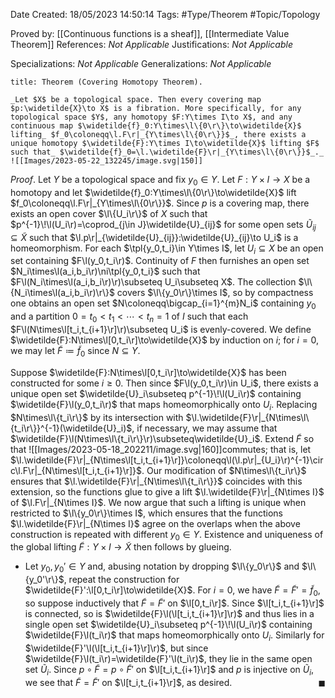 <div class="topSpace"></div>

Date Created: 18/05/2023 14:50:14
Tags: #Type/Theorem #Topic/Topology

Proved by: [[Continuous functions is a sheaf]], [[Intermediate Value Theorem]]
References: _Not Applicable_
Justifications: _Not Applicable_

Specializations: _Not Applicable_
Generalizations: _Not Applicable_

``` ad-Theorem
title: Theorem (Covering Homotopy Theorem).

_Let $X$ be a topological space. Then every covering map $p:\widetilde{X}\to X$ is a fibration. More specifically, for any topological space $Y$, any homotopy $F:Y\times I\to X$, and any continuous map $\widetilde{f}_0:Y\times\l\{0\r\}\to\widetilde{X}$ lifting_ $f_0\coloneqq\l.F\r|_{Y\times\l\{0\r\}}$_, there exists a unique homotopy $\widetilde{F}:Y\times I\to\widetilde{X}$ lifting $F$ such that_ $\widetilde{f}_0=\l.\widetilde{F}\r|_{Y\times\l\{0\r\}}$_._
![[Images/2023-05-22_132245/image.svg|150]]

```

_Proof_. Let $Y$ be a topological space and fix $y_0\in Y$. Let $F:Y\times I\to X$ be a homotopy and let $\widetilde{f}_0:Y\times\l\{0\r\}\to\widetilde{X}$ lift $f_0\coloneqq\l.F\r|_{Y\times\l\{0\r\}}$. Since $p$ is a covering map, there exists an open cover $\l\{U_i\r\}$ of $X$ such that $p^{-1}\!\l(U_i\r)=\coprod_{j\in J}\widetilde{U}_{ij}$ for some open sets $\widetilde{U}_{ij}\subseteq\widetilde{X}$ such that $\l.p\r|_{\widetilde{U}_{ij}}:\widetilde{U}_{ij}\to U_i$ is a homeomorphism. For each $\tpl{y_0,t_i}\in Y\times I$, let $U_i\subseteq X$ be an open set containing $F\l(y_0,t_i\r)$. Continuity of $F$ then furnishes an open set $N_i\times\l(a_i,b_i\r)\ni\tpl{y_0,t_i}$ such that $F\l(N_i\times\l(a_i,b_i\r)\r)\subseteq U_i\subseteq X$. The collection $\l\{N_i\times\l(a_i,b_i\r)\r\}$ covers $\l\{y_0\r\}\times I$, so by compactness one obtains an open set $N\coloneqq\bigcap_{i=1}^{m}N_i$ containing $y_0$ and a partition $0=t_0<t_1<\cdots<t_n=1$ of $I$ such that each $F\l(N\times\l[t_i,t_{i+1}\r]\r)\subseteq U_i$ is evenly-covered. We define $\widetilde{F}:N\times\l[0,t_i\r]\to\widetilde{X}$ by induction on $i$; for $i=0$, we may let $\widetilde{F}\coloneqq\widetilde{f}_0$ since $N\subseteq Y$.

Suppose $\widetilde{F}:N\times\l[0,t_i\r]\to\widetilde{X}$ has been constructed for some $i\geq0$. Then since $F\l(y_0,t_i\r)\in U_i$, there exists a unique open set $\widetilde{U}_i\subseteq p^{-1}\!\l(U_i\r)$ containing $\widetilde{F}\l(y_0,t_i\r)$ that maps homeomorphically onto $U_i$. Replacing $N\times\l\{t_i\r\}$ by its intersection with $\l.\widetilde{F}\r|_{N\times\l\{t_i\r\}}^{-1}(\widetilde{U}_i)$, if necessary, we may assume that $\widetilde{F}\l(N\times\l\{t_i\r\}\r)\subseteq\widetilde{U}_i$. Extend $\widetilde{F}$ so that
![[Images/2023-05-18_202211/image.svg|160]]commutes; that is, let $\l.\widetilde{F}\r|_{N\times\l[t_i,t_{i+1}\r]}\coloneqq\l(\l.p\r|_{U_i}\r)^{-1}\circ\l.F\r|_{N\times\l[t_i,t_{i+1}\r]}$. Our modification of $N\times\l\{t_i\r\}$ ensures that $\l.\widetilde{F}\r|_{N\times\l\{t_i\r\}}$ coincides with this extension, so the functions glue to give a lift $\l.\widetilde{F}\r|_{N\times I}$ of $\l.F\r|_{N\times I}$. We now argue that such a lifting is unique when restricted to $\l\{y_0\r\}\times I$, which ensures that the functions $\l.\widetilde{F}\r|_{N\times I}$ agree on the overlaps when the above construction is repeated with different $y_0\in Y$. Existence and uniqueness of the global lifting $\widetilde{F}:Y\times I\to\widetilde{X}$ then follows by glueing.
* Let $y_0,y_0'\in Y$ and, abusing notation by dropping $\l\{y_0\r\}$ and $\l\{y_0'\r\}$, repeat the construction for $\widetilde{F}':\l[0,t_i\r]\to\widetilde{X}$. For $i=0$, we have $\widetilde{F}=\widetilde{F}'=\widetilde{f}_0$, so suppose inductively that $\widetilde{F}=\widetilde{F}'$ on $\l[0,t_i\r]$. Since $\l[t_i,t_{i+1}\r]$ is connected, so is $\widetilde{F}\l(\l[t_i,t_{i+1}\r]\r)$ and thus lies in a single open set $\widetilde{U}_i\subseteq p^{-1}\!\l(U_i\r)$ containing $\widetilde{F}\l(t_i\r)$ that maps homeomorphically onto $U_i$. Similarly for $\widetilde{F}'\l(\l[t_i,t_{i+1}\r]\r)$, but since $\widetilde{F}\l(t_i\r)=\widetilde{F}'\l(t_i\r)$, they lie in the same open set $\widetilde{U}_i$. Since $p\circ\widetilde{F}=p\circ\widetilde{F}'$ on $\l[t_i,t_{i+1}\r]$ and $p$ is injective on $\widetilde{U}_i$, we see that $\widetilde{F}=\widetilde{F}'$ on $\l[t_i,t_{i+1}\r]$, as desired.<span style="float:right;">$\blacksquare$</span>
